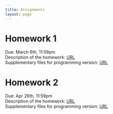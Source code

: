 ```yaml
---
title: Assignments
layout: page
---
```


# Homework 1

Due: March 6th, 11:59pm  
Description of the homework: [URL](http://files2.gersteinlab.org/public-docs/2023/02.09/cbb752b23_hw1_.pdf)  
Supplementary files for programming version: [URL](http://files2.gersteinlab.org/public-docs/2023/02.06/HW1_cbb752b23_programming_supp_files.zip)

# Homework 2
Due: Apr 26th, 11:59pm  
Description of the homework: [URL](http://files2.gersteinlab.org/public-docs/2023/04.05/cbb752b23_hw2.pdf)  
Supplementary files for programming version: [URL](http://files.gersteinlab.org/public-docs/2023/04.05/cbb752b23_hw2.ipynb)
